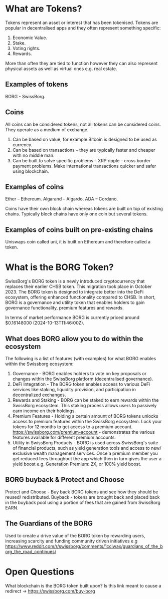 # What are Tokens?

Tokens represent an asset or interest that has been tokenised. Tokens are popular in decentralised apps and they often represent something specific:

1. Economic Value.
2. Stake.
3. Voting rights.
4. Rewards.

More than often they are tied to function however they can also represent physical assets as well as virtual ones e.g. real estate.

## Examples of tokens

BORG - SwissBorg.

## Coins

All coins can be considered tokens, not all tokens can be considered coins. They operate as a medium of exchange.

1. Can be based on value, for example Bitcoin is designed to be used as currency.
2. Can be based on transactions – they are typically faster and cheaper with no middle man.
3. Can be built to solve specific problems – XRP ripple – cross border payment problems. Make international transactions quicker and safer using blockchain.

## Examples of coins

Ether – Ethereum.
Algarand – Algardo.
ADA – Cordano.

Coins have their own block chain whereas tokens are built on top of existing chains. Typically block chains have only one coin but several tokens.

## Examples of coins built on pre-existing chains

Uniswaps coin called uni, it is built on Ethereum and therefore called a token.

# What is the BORG Token?

SwissBorg's BORG token is a newly introduced cryptocurrency that replaces their earlier CHSB token. This migration took place in October 2023. The BORG token is designed to integrate better into the DeFi ecosystem, offering enhanced functionality compared to CHSB. In short, BORG is a governance and utility token that enables holders to gain governance functionality, premium features and rewards.

In terms of market performance BORG is currently priced around $0.16148000 (2024-10-13T11:46:00Z).

## What does BORG allow you to do within the ecosystem

The following is a list of features (with examples) for what BORG enables within the Swissborg ecosystem:

1. Governance - BORG enables holders to vote on key proposals or changes within the SwissBorg platform (decentralised governance).
2. DeFi Integration - The BORG token enables access to various DeFi services like staking, liquidity provision, and participation in decentralized exchanges.
3. Rewards and Staking - BORG can be staked to earn rewards within the SwissBorg ecosystem. This staking process allows users to passively earn income on their holdings.
4. Premium Features - Holding a certain amount of BORG tokens unlocks access to premium features within the SwissBorg ecosystem. Lock your tokens for 12 months to get access to a premium account. https://swissborg.com/premium-account - demonstrates the various features available for different premium accounts.
5. Utility in SwissBorg Products - BORG is used across SwissBorg's suite of financial products, such as yield generation tools and access to new/ exclusive wealth management services. Once a premium member you get reduced fees throughout the app which then in turn gives the user a yield boost e.g. Generation Premium: 2X, or 100% yield boost.

## BORG buyback & Protect and Choose

Protect and Choose - Buy back BORG tokens and see how they should be reused/ redistributed.
Buyback - tokens are brought back and placed back in the buyback pool using a portion of fees that are gained from SwissBorg EARN.

## The Guardians of the BORG

Used to create a drive value of the BORG token by rewarding users, increasing scarcity and funding community driven initiatives e.g https://www.reddit.com/r/swissborg/comments/1cciwax/guardians_of_the_borg_the_road_continues/

# Open Questions

What blockchain is the BORG token built upon?
Is this link meant to cause a redirect -> https://swissborg.com/buy-borg
